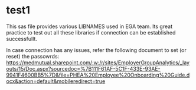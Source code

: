 # test1
This sas file provides various LIBNAMES used in EGA team. Its great practice to test out all these libraries if connection can be established successfullt.

In case connection has any issues, refer the following document to set (or reset) the passowrds:
https://medmutual.sharepoint.com/:w:/r/sites/EmployerGroupAnalytics/_layouts/15/Doc.aspx?sourcedoc=%7B111F61AF-5C1F-433E-93AE-9941F4600BB5%7D&file=PHEA%20Employee%20Onboarding%20Guide.docx&action=default&mobileredirect=true
